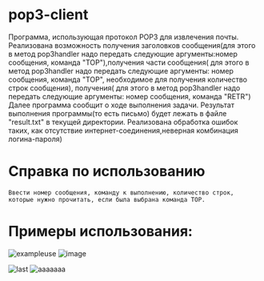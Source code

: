# pop3-client
Программа, использующая протокол POP3 для извлечения почты. Реализована возможность получения заголовков сообщения(для этого в метод pop3handler надо передать следующие аргументы:номер сообщения, команда "TOP"),получения части сообщения( для этого в метод pop3handler надо передать следующие аргументы: номер сообщения, команда "TOP", необходимое для получения количество строк сообщения), получения( для этого в метод pop3handler надо передать следующие аргументы: номер сообщения, команда "RETR")
Далее программа сообщит о ходе выполнения задачи.
Результат выполнения программы(то есть письмо) будет лежать в файле "result.txt" в текущей директории.
Реализована обработка ошибок таких, как отсутствие интернет-соединения,неверная комбинация логина-пароля)
# Справка по использованию
    Ввести номер сообщения, команду к выполнению, количество строк, которые нужно прочитать, если была выбрана команда TOP.
# Примеры использования:
![exampleuse](https://user-images.githubusercontent.com/40271271/172041569-bf9dbb8a-e100-4ff8-ba08-8de360f37b93.jpg)
![image](https://user-images.githubusercontent.com/40271271/172041513-06afe0f7-81c6-43e0-a5c8-68c3d8dcb119.png)

![last](https://user-images.githubusercontent.com/40271271/172041653-0b09070b-74f6-46b7-9eca-cd72c9b77bca.jpg)
![aaaaaaa](https://user-images.githubusercontent.com/40271271/172041656-140dce4e-8b10-402f-b769-66a79674c8d7.jpg)
